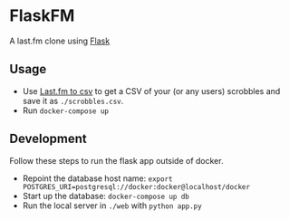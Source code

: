 # FlaskFM

A last.fm clone using [Flask](http://flask.pocoo.org/)

## Usage
- Use [Last.fm to csv](https://benjaminbenben.com/lastfm-to-csv/) to get a CSV of your (or any users) scrobbles and save it as `./scrobbles.csv`.
- Run `docker-compose up`

## Development
Follow these steps to run the flask app outside of docker.
- Repoint the database host name: `export POSTGRES_URI=postgresql://docker:docker@localhost/docker`
- Start up the database: `docker-compose up db`
- Run the local server in `./web` with `python app.py`
